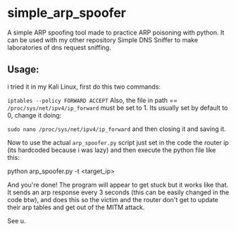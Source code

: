 # simple_arp_spoofer
A simple ARP spoofing tool made to practice ARP poisoning with python. It can be used with my other repository Simple DNS Sniffer to make laboratories of dns request sniffing.


## Usage:

i tried it in my Kali Linux, first do this two commands:

```iptables --policy FORWARD ACCEPT``` 
Also, the file in path == ```/proc/sys/net/ipv4/ip_forward``` must be set to 1. Its usually set by default to 0, change it doing:

```sudo nano /proc/sys/net/ipv4/ip_forward``` and then closing it and saving it.

Now to use the actual ```arp_spoofer.py``` script just set in the code the router ip (its hardcoded because i was lazy) and then execute the python file like this:


python arp_spoofer.py -t <target_ip>


And you're done! The program will appear to get stuck but it works like that. It sends an arp response every 3 seconds (this can be easily changed in the code btw), and does this so the victim and the router don't get to update their arp tables and get out of the MITM attack.

See u.
